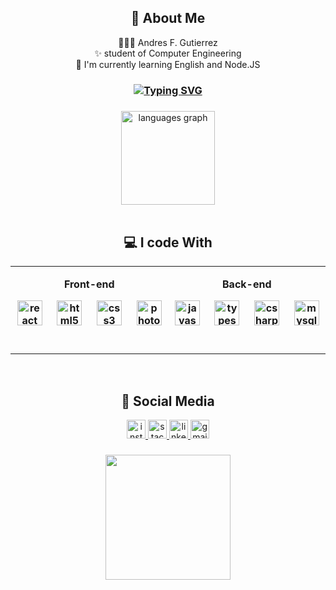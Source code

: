 <h2 align="center">👤 About Me</h2>


<p align="center">👨🏽‍💻 Andres F. Gutierrez<br>✨ student of Computer Engineering<br>📓 I'm currently learning English and Node.JS</p>

 <h3 align="center">
 
[![Typing SVG](https://readme-typing-svg.herokuapp.com?duration=5000&center=true&width=450&lines=Software+Dev)](https://git.io/typing-svg)
<br>

###

<div align = center>
 <img src="https://github-readme-stats.vercel.app/api/top-langs?username=FELIPEGTZ23&locale=en&hide_title=false&layout=compact&card_width=320&langs_count=5&theme=dark&hide_border=false&order=2" height="150" alt="languages graph"  />
</div>

<br/>  


<h2 align="center" >💻 I code With</h2>
<table align="center"><tr><td valign="top" width="400" height="140">


<p align="center" ><b>Front-end<b/></p> 
<div align="center">
  <img src="https://cdn.jsdelivr.net/gh/devicons/devicon/icons/react/react-original.svg" height="40" alt="react logo"  />
  <img width="15" />
  <img src="https://cdn.jsdelivr.net/gh/devicons/devicon/icons/html5/html5-original.svg" height="40" alt="html5 logo"  />
  <img width="15" />
  <img src="https://cdn.jsdelivr.net/gh/devicons/devicon/icons/css3/css3-original.svg" height="40" alt="css3 logo"  />
    <img width="15" />
    <img src="https://cdn.jsdelivr.net/gh/devicons/devicon/icons/photoshop/photoshop-plain.svg" height="40" alt="photoshop logo"  />
  <img width="15" />
</div>


</td><td valign="top" width="400" height="140">


<p align="center" ><b>Back-end<b/></p> 
<div align="center">
  <img src="https://cdn.jsdelivr.net/gh/devicons/devicon/icons/javascript/javascript-original.svg" height="40" alt="javascript logo"  />
  <img width="15" />
  <img src="https://cdn.jsdelivr.net/gh/devicons/devicon/icons/typescript/typescript-original.svg" height="40" alt="typescript logo"  />
  <img width="15" />
   <img src="https://cdn.jsdelivr.net/gh/devicons/devicon/icons/csharp/csharp-original.svg" height="40" alt="csharp logo"  />
  <img width="15" />
  <img src="https://cdn.jsdelivr.net/gh/devicons/devicon/icons/mysql/mysql-original.svg" height="40" alt="mysql logo"  />
</div>


</td></tr></table>  

<br/>  

<h2 align="center" >📰 Social Media</h2>

<div align="center">
  <a href="https://www.instagram.com/felipegtz23/" target="_blank">
    <img src="https://img.shields.io/static/v1?message=Instagram&logo=instagram&label=&color=E4405F&logoColor=white&labelColor=&style=for-the-badge" height="30" alt="instagram logo"  />
  </a>
  <a href="https://stackoverflow.com/users/22186538/andres-f-gutierrez" target="_blank">
    <img src="https://img.shields.io/static/v1?message=Stackoverflow&logo=stackoverflow&label=&color=FE7A16&logoColor=white&labelColor=&style=for-the-badge" height="30" alt="stackoverflow logo"  />
  </a>
  <a href="https://www.linkedin.com/in/andres-gutierrez-103438290/" target="_blank">
    <img src="https://img.shields.io/static/v1?message=LinkedIn&logo=linkedin&label=&color=0077B5&logoColor=white&labelColor=&style=for-the-badge" height="30" alt="linkedin logo"  />
  </a>
  <a href="http://maito:andresgutierrezdeveloper@gmail.com" target="_blank">
    <img src="https://img.shields.io/static/v1?message=Gmail&logo=gmail&label=&color=D14836&logoColor=white&labelColor=&style=for-the-badge" height="30" alt="gmail logo"  />
  </a>
</div>

###

<div align="center">
  <img height="200" src="https://i.giphy.com/media/v1.Y2lkPTc5MGI3NjExYjJjODAzbGpoZWVpcXZzamowOHAxbTI0cmxpNG90ejF4anRsaW0xYiZlcD15MV9pbnRlcm5hbF9naWZfYnlfaWQmY3Q9Zw/11KzOet1ElBDz2/giphy.gif"  />
</div>

###
